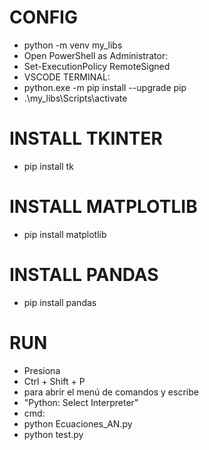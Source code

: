 # CONFIG

- python -m venv my_libs
- Open PowerShell as Administrator:
- Set-ExecutionPolicy RemoteSigned
- VSCODE TERMINAL:
- python.exe -m pip install --upgrade pip
- .\my_libs\Scripts\activate

# INSTALL TKINTER

- pip install tk

# INSTALL MATPLOTLIB

- pip install matplotlib

# INSTALL PANDAS

- pip install pandas

# RUN

- Presiona
- Ctrl + Shift + P
- para abrir el menú de comandos y escribe
- "Python: Select Interpreter"
- cmd:
- python Ecuaciones_AN.py
- python test.py
